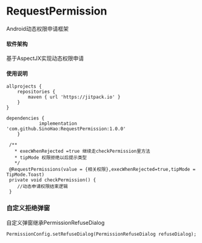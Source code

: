# RequestPermission
Android动态权限申请框架

#### 软件架构
基于AspectJX实现动态权限申请

#### 使用说明
```
allprojects {
    repositories {
        maven { url 'https://jitpack.io' }
    }
}

```
```
dependencies {
	        implementation 'com.github.SinoHao:RequestPermission:1.0.0'
	}
```
```
 /**
   * execWhenRejected =true 继续走checkPermission里方法
   * tipMode 权限拒绝以后提示类型
   */
 @RequestPermissions(value = {相关权限},execWhenRejected=true,tipMode = TipMode.Toast)
 private void checkPermission() {
    //动态申请权限结束逻辑
 }
```
### 自定义拒绝弹窗
自定义弹窗继承PermissionRefuseDialog
```
PermissionConfig.setRefuseDialog(PermissionRefuseDialog refuseDialog);

```
